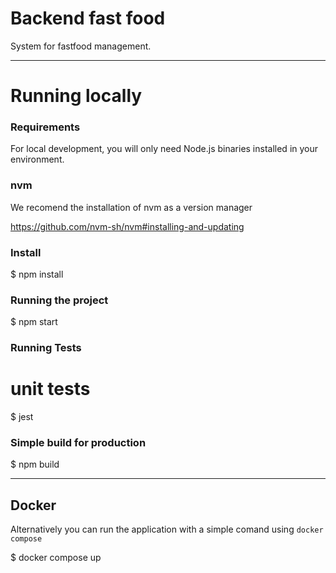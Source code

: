 # Backend fast food

System for fastfood management.

---

# Running locally

### Requirements

For local development, you will only need Node.js binaries installed in your environment.

### nvm

We recomend the installation of nvm as a version manager

https://github.com/nvm-sh/nvm#installing-and-updating

### Install

$ npm install

### Running the project

$ npm start

### Running Tests

# unit tests

$ jest

### Simple build for production

$ npm build

---

## Docker

Alternatively you can run the application with a simple comand using `docker compose`

$ docker compose up
